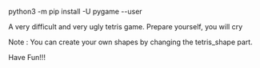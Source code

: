 python3 -m pip install -U pygame --user

A very difficult and very ugly tetris game. Prepare yourself, you will cry

Note : You can create your own shapes by changing the tetris_shape part.

Have Fun!!!
